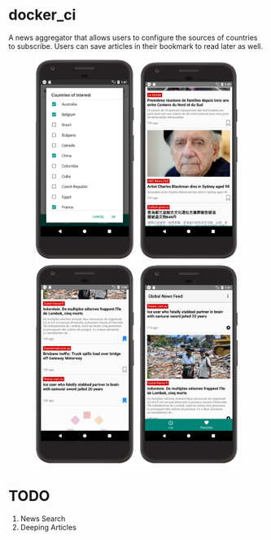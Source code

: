 # docker_ci
A news aggregator that allows users to configure the sources of countries to subscribe. Users can save articles in their bookmark to read later as well.

<p align="center">
  <img src="screenshot/country_of_interest.png" width="200" title="Countries of Interest">
  <img src="screenshot/live.png" width="200" title="Live News">
  <img src="screenshot/bookmarked.png" width="200" title="Add to Bookmark">
  <img src="screenshot/favorites.png" width="200" title="Bookmark Page">
</p>

# TODO
1. News Search
2. Deeping Articles
